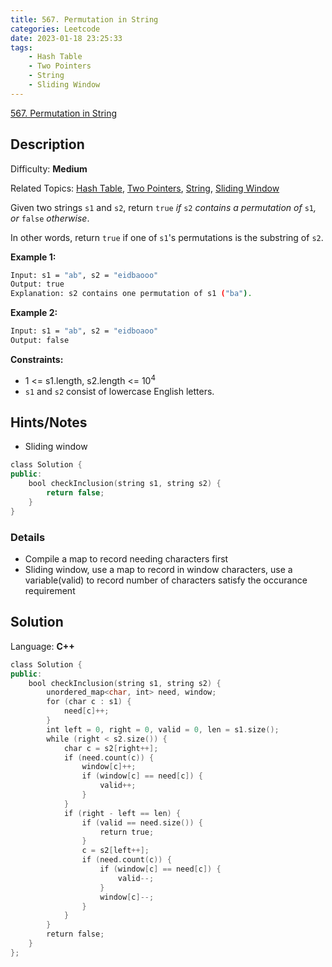 ```yaml
---
title: 567. Permutation in String
categories: Leetcode
date: 2023-01-18 23:25:33
tags:
    - Hash Table
    - Two Pointers
    - String
    - Sliding Window
---
```


[567\. Permutation in String](https://leetcode.com/problems/permutation-in-string/)

## Description

Difficulty: **Medium**

Related Topics: [Hash Table](https://leetcode.com/tag/hash-table/), [Two Pointers](https://leetcode.com/tag/two-pointers/), [String](https://leetcode.com/tag/string/), [Sliding Window](https://leetcode.com/tag/sliding-window/)

Given two strings `s1` and `s2`, return `true` _if_ `s2` _contains a permutation of_ `s1`_, or_ `false` _otherwise_.

In other words, return `true` if one of `s1`'s permutations is the substring of `s2`.

**Example 1:**

```bash
Input: s1 = "ab", s2 = "eidbaooo"
Output: true
Explanation: s2 contains one permutation of s1 ("ba").
```

**Example 2:**

```bash
Input: s1 = "ab", s2 = "eidboaoo"
Output: false
```

**Constraints:**

* 1 <= s1.length, s2.length <= 10<sup>4</sup>
* `s1` and `s2` consist of lowercase English letters.

## Hints/Notes

* Sliding window

```C++
class Solution {
public:
    bool checkInclusion(string s1, string s2) {
        return false;
    }
}
```

### Details

* Compile a map to record needing characters first
* Sliding window, use a map to record in window characters, use a variable(valid) to record
number of characters satisfy the occurance requirement

## Solution

Language: **C++**

```C++
class Solution {
public:
    bool checkInclusion(string s1, string s2) {
        unordered_map<char, int> need, window;
        for (char c : s1) {
            need[c]++;
        }
        int left = 0, right = 0, valid = 0, len = s1.size();
        while (right < s2.size()) {
            char c = s2[right++];
            if (need.count(c)) {
                window[c]++;
                if (window[c] == need[c]) {
                    valid++;
                }
            }
            if (right - left == len) {
                if (valid == need.size()) {
                    return true;
                }
                c = s2[left++];
                if (need.count(c)) {
                    if (window[c] == need[c]) {
                        valid--;
                    }
                    window[c]--;
                }
            }
        }
        return false;
    }
};
```
